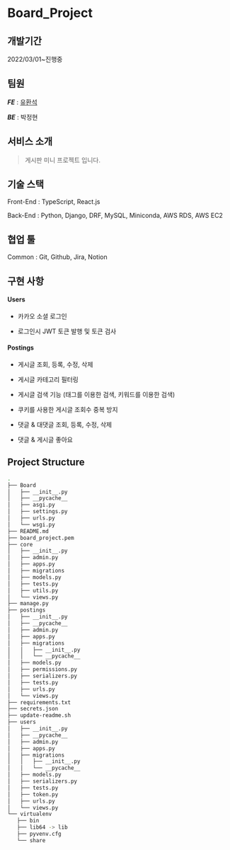 # Board_Project



## 개발기간 
2022/03/01~진행중


## 팀원
 
**_FE_** : [유환석](https://github.com/GrassHopper42/undefined)




**_BE_** : 박정현




 
## 서비스 소개
 
> 게시판 미니 프로젝트 입니다.


## 기술 스택
 
Front-End : TypeScript, React.js


 
Back-End : Python, Django, DRF, MySQL, Miniconda, AWS RDS, AWS EC2


 
## 협업 툴
Common : Git, Github, Jira, Notion



## 구현 사항




#### Users



* 카카오 소셜 로그인



* 로그인시 JWT 토큰 발행 및 토큰 검사


#### Postings



* 게시글 조회, 등록, 수정, 삭제



* 게시글 카테고리 필터링



* 게시글 검색 기능 (태그를 이용한 검색, 키워드를 이용한 검색)



* 쿠키를 사용한 게시글 조회수 중복 방지 



* 댓글 & 대댓글 조회, 등록, 수정, 삭제



* 댓글 & 게시글 좋아요





## Project Structure


 ```bash
 .
├── Board
│   ├── __init__.py
│   ├── __pycache__
│   ├── asgi.py
│   ├── settings.py
│   ├── urls.py
│   └── wsgi.py
├── README.md
├── board_project.pem
├── core
│   ├── __init__.py
│   ├── admin.py
│   ├── apps.py
│   ├── migrations
│   ├── models.py
│   ├── tests.py
│   ├── utils.py
│   └── views.py
├── manage.py
├── postings
│   ├── __init__.py
│   ├── __pycache__
│   ├── admin.py
│   ├── apps.py
│   ├── migrations
│   │   ├── __init__.py
│   │   └── __pycache__
│   ├── models.py
│   ├── permissions.py
│   ├── serializers.py
│   ├── tests.py
│   ├── urls.py
│   └── views.py
├── requirements.txt
├── secrets.json
├── update-readme.sh
├── users
│   ├── __init__.py
│   ├── __pycache__
│   ├── admin.py
│   ├── apps.py
│   ├── migrations
│   │   ├── __init__.py
│   │   └── __pycache__
│   ├── models.py
│   ├── serializers.py
│   ├── tests.py
│   ├── token.py
│   ├── urls.py
│   └── views.py
└── virtualenv
    ├── bin
    ├── lib64 -> lib
    ├── pyvenv.cfg
    └── share
 ```
